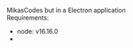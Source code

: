 <p>
  MikasCodes but in a Electron application
  <br/>
  Requirements:
</p>
<ul>
  <li>node: v16.16.0<li>
</ul>
